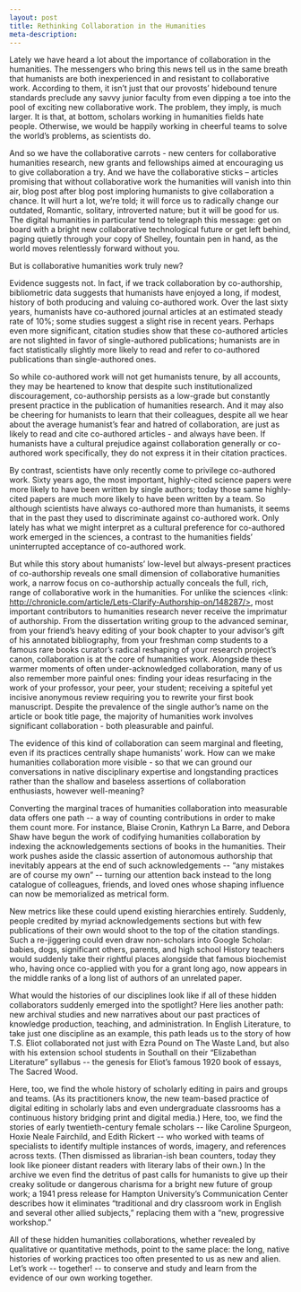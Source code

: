 ```yaml
--- 
layout: post
title: Rethinking Collaboration in the Humanities
meta-description: 
--- 
```


Lately we have heard a lot about the importance of collaboration in the humanities. The messengers who bring this news tell us in the same breath that humanists are both inexperienced in and resistant to collaborative work. According to them, it isn’t just that our provosts’ hidebound tenure standards preclude any savvy junior faculty from even dipping a toe into the pool of exciting new collaborative work. The problem, they imply, is much larger.  It is that, at bottom, scholars working in humanities fields hate people. Otherwise, we would be happily working in cheerful teams to solve the world’s problems, as scientists do.

And so we have the collaborative carrots - new centers for collaborative humanities research, new grants and fellowships aimed at encouraging us to give collaboration a try.  And we have the collaborative sticks – articles promising that without collaborative work the humanities will vanish into thin air, blog post after blog post imploring humanists to give collaboration a chance. It will hurt a lot, we’re told; it will force us to radically change our outdated, Romantic, solitary, introverted nature; but it will be good for us. The digital humanities in particular tend to telegraph this message: get on board with a bright new collaborative technological future or get left behind, paging quietly through your copy of Shelley, fountain pen in hand, as the world moves relentlessly forward without you. 

But is collaborative humanities work truly new? 

Evidence suggests not. In fact, if we track collaboration by co-authorship, bibliometric data suggests that humanists have enjoyed a long, if modest, history of both producing and valuing co-authored work.  Over the last sixty years, humanists have co-authored journal articles at an estimated steady rate of 10%; some studies suggest a slight rise in recent years. Perhaps even more significant, citation studies show that these co-authored articles are not slighted in favor of single-authored publications; humanists are in fact statistically slightly more likely to read and refer to co-authored publications than single-authored ones.  

So while co-authored work will not get humanists tenure, by all accounts, they may be heartened to know that despite such institutionalized discouragement, co-authorship persists as a low-grade but constantly present practice in the publication of humanities research. And it may also be cheering for humanists to learn that their colleagues, despite all we hear about the average humanist’s fear and hatred of collaboration, are just as likely to read and cite co-authored articles - and always have been. If humanists have a cultural prejudice against collaboration generally or co-authored work specifically, they do not express it in their citation practices. 

By contrast, scientists have only recently come to privilege co-authored work.  Sixty years ago, the most important, highly-cited science papers were more likely to have been written by single authors; today those same highly-cited papers are much more likely to have been written by a team.  So although scientists have always co-authored more than humanists, it seems that in the past they used to discriminate against co-authored work.  Only lately has what we might interpret as a cultural preference for co-authored work emerged in the sciences, a contrast to the humanities fields’ uninterrupted acceptance of co-authored work.

But while this story about humanists’ low-level but always-present practices of co-authorship reveals one small dimension of collaborative humanities work, a narrow focus on co-authorship actually conceals the full, rich, range of collaborative work in the humanities.  For unlike the sciences <link: http://chronicle.com/article/Lets-Clarify-Authorship-on/148287/>, most important contributors to humanities research never receive the imprimatur of authorship. From the dissertation writing group to the advanced seminar, from your friend’s heavy editing of your book chapter to your advisor’s gift of his annotated bibliography, from your freshman comp students to a famous rare books curator’s radical reshaping of your research project’s canon, collaboration is at the core of humanities work.  Alongside these warmer moments of often under-acknowledged collaboration, many of us also remember more painful ones: finding your ideas resurfacing in the work of your professor, your peer, your student; receiving a spiteful yet incisive anonymous review requiring you to rewrite your first book manuscript.  Despite the prevalence of the single author’s name on the article or book title page, the majority of humanities work involves significant collaboration  - both pleasurable and painful. 

The evidence of this kind of collaboration can seem marginal and fleeting, even if its practices centrally shape humanists’ work. How can we make humanities collaboration more visible  - so that we can ground our conversations in native disciplinary expertise and longstanding practices rather than the shallow and baseless assertions of collaboration enthusiasts, however well-meaning?

Converting the marginal traces of humanities collaboration into measurable data offers one path -- a way of counting contributions in order to make them count more. For instance, Blaise Cronin, Kathryn La Barre, and Debora Shaw have begun the work of codifying humanities collaboration by indexing the acknowledgements sections of books in the humanities. Their work pushes aside the classic assertion of autonomous authorship that inevitably appears at the end of such acknowledgements  -- “any mistakes are of course my own” -- turning our attention back instead to the long catalogue of colleagues, friends, and loved ones whose shaping influence can now be memorialized as metrical form. 

New metrics like these could upend existing hierarchies entirely. Suddenly, people credited by myriad acknowledgements sections but with few publications of their own would shoot to the top of the citation standings.  Such a re-jiggering could even draw non-scholars into Google Scholar: babies, dogs, significant others, parents, and high school History teachers would suddenly take their rightful places alongside that famous biochemist who, having once co-applied with you for a grant long ago, now appears in the middle ranks of a long list of authors of an unrelated paper. 

What would the histories of our disciplines look like if all of these hidden collaborators suddenly emerged into the spotlight? Here lies another path: new archival studies and new narratives about our past practices of knowledge production, teaching, and administration.  In English Literature, to take just one discipline as an example, this path leads us to the story of how T.S. Eliot collaborated not just with Ezra Pound on The Waste Land, but also with his extension school students in Southall on their “Elizabethan Literature” syllabus -- the genesis for Eliot’s famous 1920 book of essays, The Sacred Wood.  

Here, too, we find the whole history of scholarly editing in pairs and groups and teams. (As its practitioners know, the new team-based practice of digital editing in scholarly labs and even undergraduate classrooms has a continuous history bridging print and digital media.) Here, too, we find the stories of early twentieth-century female scholars -- like Caroline Spurgeon, Hoxie Neale Fairchild, and Edith Rickert -- who worked with teams of specialists to identify multiple instances of words, imagery, and references across texts. (Then dismissed as librarian-ish bean counters, today they look like pioneer distant readers with literary labs of their own.)  In the archive we even find the detritus of past calls for humanists to give up their creaky solitude or dangerous charisma for a bright new future of group work; a 1941 press release for Hampton University’s Communication Center describes how it eliminates “traditional and dry classroom work in English and several other allied subjects,” replacing them with a “new, progressive workshop.” 

All of these hidden humanities collaborations, whether revealed by qualitative or quantitative methods, point to the same place: the long, native histories of working practices too often presented to us as new and alien.  Let’s work -- together! -- to conserve and study and learn from the evidence of our own working together.

